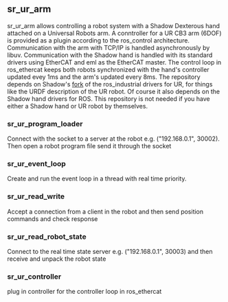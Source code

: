 sr_ur_arm
---------

sr_ur_arm allows controlling a robot system with a Shadow Dexterous hand attached on a Universal Robots arm. A  conntroller for a UR CB3 arm (6DOF) is provided as a plugin according to the ros_control architecture. Communication with the arm with TCP/IP is handled asynchronously by libuv. Communication with the Shadow hand is handled with its standard drivers using EtherCAT and eml as the EtherCAT master. The control loop in ros_ethercat keeps both robots synchronized with the hand's controller updated evey 1ms and the arm's updated every 8ms. The repository depends on Shadow's [fork](https://github.com/shadow-robot/universal_robot.git) of the ros_industrial drivers for UR, for things like the URDF description of the UR robot. Of course it also depends on the Shadow hand drivers for ROS. This repository is not needed if you have either a Shadow hand or UR robot by themselves.

### sr_ur_program_loader

Connect with the socket to a server at the robot e.g. ("192.168.0.1", 30002). Then
open a robot program file send it through the socket

### sr_ur_event_loop
Create and run the event loop in a thread with real time priority. 

### sr_ur_read_write
Accept a connection from a client in the robot and then send position commands and check response

### sr_ur_read_robot_state
Connect to the real time state server e.g. ("192.168.0.1", 30003) and then receive and unpack the robot state  

### sr_ur_controller
plug in controller for the controller loop in ros_ethercat
